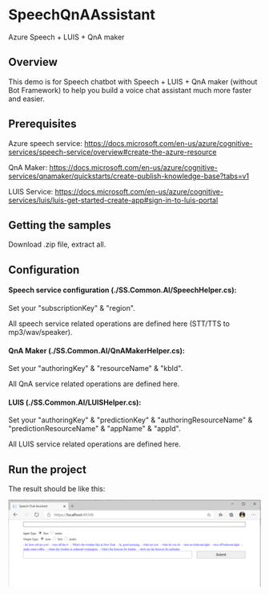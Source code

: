 # SpeechQnAAssistant
Azure Speech + LUIS + QnA maker 
## Overview
This demo is for Speech chatbot with Speech + LUIS + QnA maker (without Bot Framework) to help you build a voice chat assistant much more faster and easier. 
## Prerequisites
Azure speech service:
https://docs.microsoft.com/en-us/azure/cognitive-services/speech-service/overview#create-the-azure-resource

QnA Maker:
https://docs.microsoft.com/en-us/azure/cognitive-services/qnamaker/quickstarts/create-publish-knowledge-base?tabs=v1

LUIS Service:
https://docs.microsoft.com/en-us/azure/cognitive-services/luis/luis-get-started-create-app#sign-in-to-luis-portal

## Getting the samples
Download .zip file, extract all.

## Configuration
#### Speech service configuration (./SS.Common.AI/SpeechHelper.cs): 

Set your "subscriptionKey" & "region".

All speech service related operations are defined here (STT/TTS to mp3/wav/speaker).


#### QnA Maker (./SS.Common.AI/QnAMakerHelper.cs):

Set your "authoringKey" & "resourceName" & "kbId".

All QnA service related operations are defined here.


#### LUIS (./SS.Common.AI/LUISHelper.cs):

Set your "authoringKey" & "predictionKey" & "authoringResourceName" & "predictionResourceName" & "appName" & "appId".

All LUIS service related operations are defined here.

## Run the project
The result should be like this:

![image](https://github.com/sme-csu/speech-QnA-assistant/blob/main/Result.PNG)
